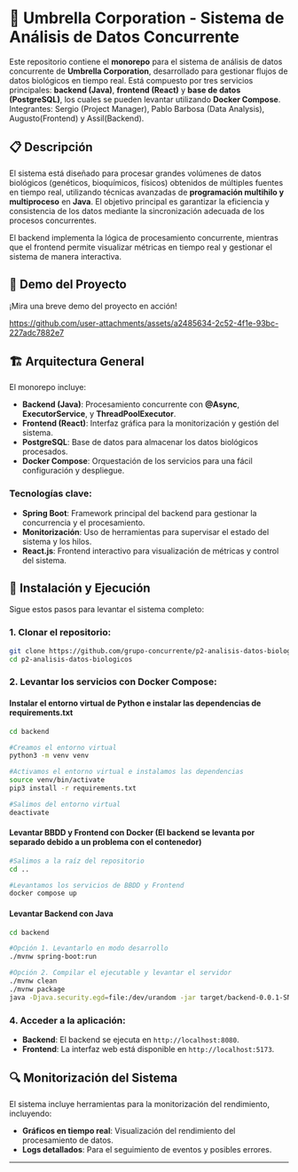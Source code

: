 # 🧬 Umbrella Corporation - Sistema de Análisis de Datos Concurrente

Este repositorio contiene el **monorepo** para el sistema de análisis de datos concurrente de **Umbrella Corporation**, desarrollado para gestionar flujos de datos biológicos en tiempo real. Está compuesto por tres servicios principales: **backend (Java)**, **frontend (React)** y **base de datos (PostgreSQL)**, los cuales se pueden levantar utilizando **Docker Compose**. Integrantes: Sergio (Project Manager), Pablo Barbosa (Data Analysis), Augusto(Frontend) y Assil(Backend).

## 📋 Descripción

El sistema está diseñado para procesar grandes volúmenes de datos biológicos (genéticos, bioquímicos, físicos) obtenidos de múltiples fuentes en tiempo real, utilizando técnicas avanzadas de **programación multihilo y multiproceso** en **Java**. El objetivo principal es garantizar la eficiencia y consistencia de los datos mediante la sincronización adecuada de los procesos concurrentes.

El backend implementa la lógica de procesamiento concurrente, mientras que el frontend permite visualizar métricas en tiempo real y gestionar el sistema de manera interactiva.

## 🎥 Demo del Proyecto

¡Mira una breve demo del proyecto en acción!




https://github.com/user-attachments/assets/a2485634-2c52-4f1e-93bc-227adc7882e7





## 🏗️ Arquitectura General

El monorepo incluye:

- **Backend (Java)**: Procesamiento concurrente con **@Async**, **ExecutorService**, y **ThreadPoolExecutor**.
- **Frontend (React)**: Interfaz gráfica para la monitorización y gestión del sistema.
- **PostgreSQL**: Base de datos para almacenar los datos biológicos procesados.
- **Docker Compose**: Orquestación de los servicios para una fácil configuración y despliegue.

### Tecnologías clave:

- **Spring Boot**: Framework principal del backend para gestionar la concurrencia y el procesamiento.
- **Monitorización**: Uso de herramientas para supervisar el estado del sistema y los hilos.
- **React.js**: Frontend interactivo para visualización de métricas y control del sistema.

## 🚀 Instalación y Ejecución

Sigue estos pasos para levantar el sistema completo:

### 1. Clonar el repositorio:

```bash
git clone https://github.com/grupo-concurrente/p2-analisis-datos-biologicos
cd p2-analisis-datos-biologicos
```

### 2. Levantar los servicios con Docker Compose:

#### Instalar el entorno virtual de Python e instalar las dependencias de requirements.txt
```bash
cd backend

#Creamos el entorno virtual
python3 -m venv venv

#Activamos el entorno virtual e instalamos las dependencias
source venv/bin/activate
pip3 install -r requirements.txt

#Salimos del entorno virtual
deactivate
```

#### Levantar BBDD y Frontend con Docker (El backend se levanta por separado debido a un problema con el contenedor)

```bash
#Salimos a la raíz del repositorio
cd ..

#Levantamos los servicios de BBDD y Frontend
docker compose up
```

#### Levantar Backend con Java

```bash
cd backend

#Opción 1. Levantarlo en modo desarrollo
./mvnw spring-boot:run

#Opción 2. Compilar el ejecutable y levantar el servidor
./mvnw clean
./mvnw package
java -Djava.security.egd=file:/dev/urandom -jar target/backend-0.0.1-SNAPSHOT.jar
```

### 4. Acceder a la aplicación:

- **Backend**: El backend se ejecuta en `http://localhost:8080`.
- **Frontend**: La interfaz web está disponible en `http://localhost:5173`.

## 🔍 Monitorización del Sistema

El sistema incluye herramientas para la monitorización del rendimiento, incluyendo:

- **Gráficos en tiempo real**: Visualización del rendimiento del procesamiento de datos.
- **Logs detallados**: Para el seguimiento de eventos y posibles errores.

---
